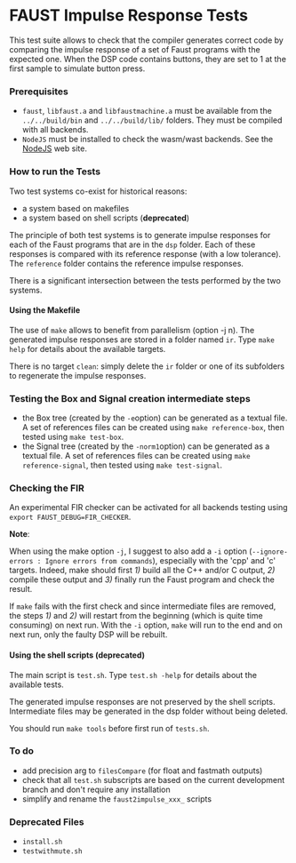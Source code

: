 # FAUST Impulse Response Tests  #

This test suite allows to check that the compiler generates correct code by comparing the impulse response of a set of Faust programs with the expected one. When the DSP code contains buttons, they are set to 1 at the first sample to simulate button press.

### Prerequisites
- `faust`, `libfaust.a` and `libfaustmachine.a` must be available from the `../../build/bin` and `../../build/lib/` folders. They must be compiled with all backends.
- `NodeJS` must be installed to check the wasm/wast backends. See the [NodeJS](https://nodejs.org/) web site.

### How to run the Tests
Two test systems co-exist for historical reasons:
- a system based on makefiles
- a system based on shell scripts (**deprecated**)

The principle of both test systems is to generate impulse responses for each of the Faust programs that are in the `dsp` folder. Each of these responses is compared with its reference response (with a low tolerance). The `reference` folder contains the reference impulse responses.

There is a significant intersection between the tests performed by the two systems.

#### Using the Makefile
The use of `make` allows to benefit from parallelism (option -j n).
The generated impulse responses are stored in a folder named `ir`.
Type `make help` for details about the available targets.

There is no target `clean`: simply delete the `ir` folder or one of its subfolders to regenerate the impulse responses.

### Testing the Box and Signal creation intermediate steps
- the Box tree (created by the `-e`option) can be generated as a textual file. A set of references files can be created using `make reference-box`, then tested using `make test-box`.
- the Signal tree (created by the `-norm1`option) can be generated as a textual file. A set of references files can be created using `make reference-signal`, then tested using `make test-signal`.

### Checking the FIR
An experimental FIR checker can be activated for all backends testing using `export FAUST_DEBUG=FIR_CHECKER`.

**Note**:

When using the make option `-j`, I suggest to also add a `-i` option (`--ignore-errors : Ignore errors from commands`), especially with the 'cpp' and 'c' targets. Indeed, make should first _1)_ build all the C++ and/or C output, _2)_ compile these output and _3)_ finally run the Faust program and check the result.

If `make` fails with the first check and since intermediate files are removed, the steps _1)_ and _2)_ will restart from the beginning (which is quite time consuming) on next run. With the `-i` option, `make` will run to the end and on next run, only the faulty DSP will be rebuilt.

#### Using the shell scripts (**deprecated**)
The main script is `test.sh`. Type `test.sh -help` for details about the available tests.

The generated impulse responses are not preserved by the shell scripts. Intermediate files may be generated in the dsp folder without being deleted.

You should run `make tools` before first run of `tests.sh`.

### To do
- add precision arg to `filesCompare` (for float and fastmath outputs)
- check that all `test.sh` subscripts are based on the current development branch and don't require any installation
- simplify and rename the `faust2impulse_xxx_` scripts

### Deprecated Files
- `install.sh`
- `testwithmute.sh`
